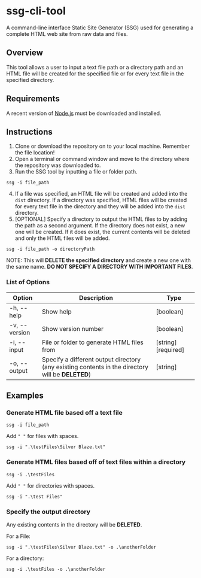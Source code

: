 # ssg-cli-tool
 A command-line interface Static Site Generator (SSG) used for generating a complete HTML web site from raw data and files.
 
 ## Overview
 This tool allows a user to input a text file path or a directory path and an HTML file will be created for the specified file or for every text file in the specified directory.
 ## Requirements
 A recent version of [Node.js](https://nodejs.org/en/) must be downloaded and installed.
 
 ## Instructions
 1.  Clone or download the repository on to your local machine.  Remember the file location!
 2.  Open a terminal or command window and move to the directory where the repository was downloaded to.
 3.  Run the SSG tool by inputting a file or folder path.  
 ```
 ssg -i file_path
 ```
 4. If a file was specified, an HTML file will be created and added into the ```dist``` directory.  If a directory was specified, HTML files will be created for every text file in the directory and they will be added into the ```dist``` directory.
 5. [OPTIONAL] Specify a directory to output the HTML files to by adding the path as a second argument.  If the directory does not exist, a new one will be created.  If it does exist, the current contents will be deleted and only the HTML files will be added.
 ```
 ssg -i file_path -o directoryPath
 ```
 NOTE: This will <b>DELETE the specified directory</b> and create a new one with the same name.  <b>DO NOT SPECIFY A DIRECTORY WITH IMPORTANT FILES</b>.
 ### List of Options
 |Option| Description| Type|
 |------|------------|-----|
 |-h, --help| Show help | [boolean]|
 |-v, --version| Show version number | [boolean] |
 |-i, --input| File or folder to generate HTML files from| [string] [required]|
 |-o, --output| Specify a different output directory (any existing contents in the directory will be <b>DELETED</b>)| [string]|
 
 ## Examples
 ### Generate HTML file based off a text file
 ```
 ssg -i file_path
 ```
 Add ```" "``` for files with spaces.
 ```
 ssg -i ".\testFiles\Silver Blaze.txt"
 ```
 ### Generate HTML files based off of text files within a directory
 ```
 ssg -i .\testFiles
 ```
  Add ```" "``` for directories with spaces.
 ```
 ssg -i ".\test Files"
 ```
 ### Specify the output directory
 Any existing contents in the directory will be <b>DELETED</b>.
   
 For a File:
 ```
 ssg -i ".\testFiles\Silver Blaze.txt" -o .\anotherFolder
 ```
 For a directory:
 ```
 ssg -i .\testFiles -o .\anotherFolder
 ```
